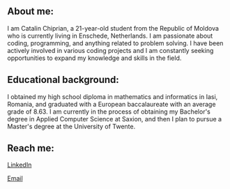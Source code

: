 ## About me:

I am Catalin Chiprian, a 21-year-old student from the Republic of Moldova who is currently living in Enschede, Netherlands. I am passionate about coding, programming, and anything related to problem solving. I have been actively involved in various coding projects and I am constantly seeking opportunities to expand my knowledge and skills in the field.

## Educational background:

I obtained my high school diploma in mathematics and informatics in Iasi, Romania, and graduated with a European baccalaureate with an average grade of 8.63. I am currently in the process of obtaining my Bachelor's degree in Applied Computer Science at Saxion, and then I plan to pursue a Master's degree at the University of Twente.

## Reach me:

[LinkedIn](https://www.linkedin.com/in/catalin-chiprian-662832236/)

[Email](mailto:chiprianvcatalin@gmail.com)

<!---
CatalinChiprian/CatalinChiprian is a ✨ special ✨ repository because its `README.md` (this file) appears on your GitHub profile.
You can click the Preview link to take a look at your changes.
--->
